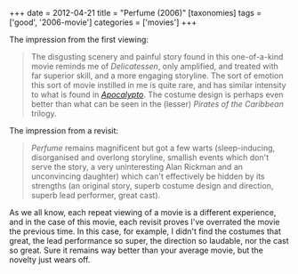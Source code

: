 +++
date = 2012-04-21
title = "Perfume (2006)"
[taxonomies]
tags = ['good', '2006-movie']
categories = ['movies']
+++

The impression from the first viewing:

> The disgusting scenery and painful story found in this one-of-a-kind
> movie reminds me of *Delicatessen*, only amplified, and treated with
> far superior skill, and a more engaging storyline. The sort of emotion
> this sort of movie instilled in me is quite rare, and has similar
> intensity to what is found in [*Apocalypto*]. The costume design is
> perhaps even better than what can be seen in the (lesser) *Pirates of
> the Caribbean* trilogy.

The impression from a revisit:

> *Perfume* remains magnificent but got a few warts (sleep-inducing,
> disorganised and overlong storyline, smallish events which don't
> serve the story, a very uninteresting Alan Rickman and an unconvincing
> daughter) which can't effectively be hidden by its strengths (an
> original story, superb costume design and direction, superb lead
> performer, great cast).

As we all know, each repeat viewing of a movie is a different
experience, and in the case of this movie, each revisit proves I've
overrated the movie the previous time. In this case, for example, I
didn't find the costumes that great, the lead performance so super, the
direction so laudable, nor the cast so great. Sure it remains way better
than your average movie, but the novelty just wears off.

  [*Apocalypto*]: http://tshepang.net/apocalypto-2006
